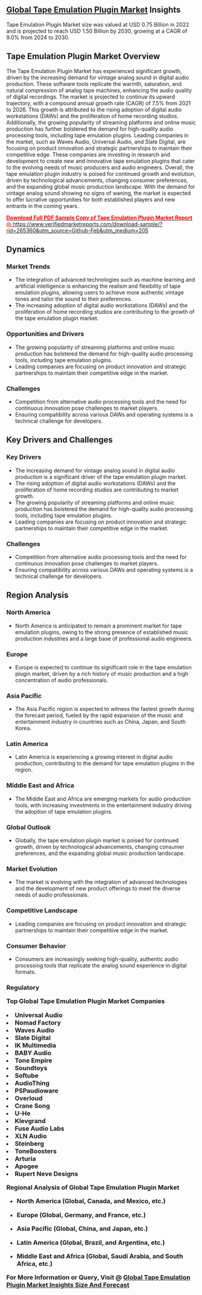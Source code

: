 <h2><a href="https://www.verifiedmarketreports.com/download-sample/?rid=265360&amp;utm_source=Github&amp;utm_medium=205" target="_blank">Global Tape Emulation Plugin Market</a> Insights</h2><p>Tape Emulation Plugin Market size was valued at USD 0.75 Billion in 2022 and is projected to reach USD 1.50 Billion by 2030, growing at a CAGR of 9.0% from 2024 to 2030.</p><p> <h2>Tape Emulation Plugin Market Overview</h2> <p>The Tape Emulation Plugin Market has experienced significant growth, driven by the increasing demand for vintage analog sound in digital audio production. These software tools replicate the warmth, saturation, and natural compression of analog tape machines, enhancing the audio quality of digital recordings. The market is projected to continue its upward trajectory, with a compound annual growth rate (CAGR) of 7.5% from 2021 to 2026. This growth is attributed to the rising adoption of digital audio workstations (DAWs) and the proliferation of home recording studios. Additionally, the growing popularity of streaming platforms and online music production has further bolstered the demand for high-quality audio processing tools, including tape emulation plugins. Leading companies in the market, such as Waves Audio, Universal Audio, and Slate Digital, are focusing on product innovation and strategic partnerships to maintain their competitive edge. These companies are investing in research and development to create new and innovative tape emulation plugins that cater to the evolving needs of music producers and audio engineers. Overall, the tape emulation plugin industry is poised for continued growth and evolution, driven by technological advancements, changing consumer preferences, and the expanding global music production landscape. With the demand for vintage analog sound showing no signs of waning, the market is expected to offer lucrative opportunities for both established players and new entrants in the coming years. </p> <p><a href="https://www.verifiedmarketreports.com/download-sample/?rid=265360"><p><span class=""><span style="color: #ff0000;"><strong>Download Full PDF Sample Copy of Tape Emulation Plugin Market Report</strong> @ </span><a href="https://www.verifiedmarketreports.com/download-sample/?rid=265360&amp;utm_source=Github-Feb&amp;utm_medium=205" target="_blank">https://www.verifiedmarketreports.com/download-sample/?rid=265360&amp;utm_source=Github-Feb&amp;utm_medium=205</a></span></p></a></p> <h2>Dynamics</h2> <h3>Market Trends</h3> <ul> <li>The integration of advanced technologies such as machine learning and artificial intelligence is enhancing the realism and flexibility of tape emulation plugins, allowing users to achieve more authentic vintage tones and tailor the sound to their preferences. </li> <li>The increasing adoption of digital audio workstations (DAWs) and the proliferation of home recording studios are contributing to the growth of the tape emulation plugin market. </li> </ul> <h3>Opportunities and Drivers</h3> <ul> <li>The growing popularity of streaming platforms and online music production has bolstered the demand for high-quality audio processing tools, including tape emulation plugins. </li> <li>Leading companies are focusing on product innovation and strategic partnerships to maintain their competitive edge in the market. </li> </ul> <h3>Challenges</h3> <ul> <li>Competition from alternative audio processing tools and the need for continuous innovation pose challenges to market players. </li> <li>Ensuring compatibility across various DAWs and operating systems is a technical challenge for developers. </li> </ul> <h2>Key Drivers and Challenges</h2> <h3>Key Drivers</h3> <ul> <li>The increasing demand for vintage analog sound in digital audio production is a significant driver of the tape emulation plugin market. </li> <li>The rising adoption of digital audio workstations (DAWs) and the proliferation of home recording studios are contributing to market growth. </li> <li>The growing popularity of streaming platforms and online music production has bolstered the demand for high-quality audio processing tools, including tape emulation plugins. </li> <li>Leading companies are focusing on product innovation and strategic partnerships to maintain their competitive edge in the market. </li> </ul> <h3>Challenges</h3> <ul> <li>Competition from alternative audio processing tools and the need for continuous innovation pose challenges to market players. </li> <li>Ensuring compatibility across various DAWs and operating systems is a technical challenge for developers. </li> </ul> <h2>Region Analysis</h2> <h3>North America</h3> <ul> <li>North America is anticipated to remain a prominent market for tape emulation plugins, owing to the strong presence of established music production industries and a large base of professional audio engineers. </li> </ul> <h3>Europe</h3> <ul> <li>Europe is expected to continue its significant role in the tape emulation plugin market, driven by a rich history of music production and a high concentration of audio professionals. </li> </ul> <h3>Asia Pacific</h3> <ul> <li>The Asia Pacific region is expected to witness the fastest growth during the forecast period, fueled by the rapid expansion of the music and entertainment industry in countries such as China, Japan, and South Korea. </li> </ul> <h3>Latin America</h3> <ul> <li>Latin America is experiencing a growing interest in digital audio production, contributing to the demand for tape emulation plugins in the region. </li> </ul> <h3>Middle East and Africa</h3> <ul> <li>The Middle East and Africa are emerging markets for audio production tools, with increasing investments in the entertainment industry driving the adoption of tape emulation plugins. </li> </ul> <h3>Global Outlook</h3> <ul> <li>Globally, the tape emulation plugin market is poised for continued growth, driven by technological advancements, changing consumer preferences, and the expanding global music production landscape. </li> </ul> <h3>Market Evolution</h3> <ul> <li>The market is evolving with the integration of advanced technologies and the development of new product offerings to meet the diverse needs of audio professionals. </li> </ul> <h3>Competitive Landscape</h3> <ul> <li>Leading companies are focusing on product innovation and strategic partnerships to maintain their competitive edge in the market. </li> </ul> <h3>Consumer Behavior</h3> <ul> <li>Consumers are increasingly seeking high-quality, authentic audio processing tools that replicate the analog sound experience in digital formats. </li> </ul> <h3>Regulatory</p><p><strong>Top Global Tape Emulation Plugin Market Companies</strong></p><div data-test-id=""><p><li>Universal Audio</li><li> Nomad Factory</li><li> Waves Audio</li><li> Slate Digital</li><li> IK Multimedia</li><li> BABY Audio</li><li> Tone Empire</li><li> Soundtoys</li><li> Softube</li><li> AudioThing</li><li> PSPaudioware</li><li> Overloud</li><li> Crane Song</li><li> U-He</li><li> Klevgrand</li><li> Fuse Audio Labs</li><li> XLN Audio</li><li> Steinberg</li><li> ToneBoosters</li><li> Arturia</li><li> Apogee</li><li> Rupert Neve Designs</li></p><div><strong>Regional Analysis of&nbsp;Global Tape Emulation Plugin Market</strong></div><ul><li dir="ltr"><p dir="ltr">North America&nbsp;(Global, Canada, and Mexico, etc.)</p></li><li dir="ltr"><p dir="ltr">Europe (Global, Germany, and France, etc.)</p></li><li dir="ltr"><p dir="ltr">Asia Pacific&nbsp;(Global, China, and Japan, etc.)</p></li><li dir="ltr"><p dir="ltr">Latin America&nbsp;(Global, Brazil, and Argentina, etc.)</p></li><li dir="ltr">Middle East and Africa&nbsp;(Global, Saudi Arabia, and South Africa, etc.)</li></ul><p><strong>For More Information or Query, Visit @&nbsp;</strong><strong><a href="https://www.verifiedmarketreports.com/product/tape-emulation-plugin-market/?utm_source=Github&amp;utm_medium=205" target="_blank">Global Tape Emulation Plugin Market Insights Size And Forecast</a></strong></p></div>
